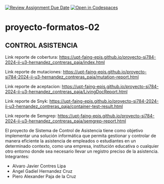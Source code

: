 [![Review Assignment Due Date](https://classroom.github.com/assets/deadline-readme-button-22041afd0340ce965d47ae6ef1cefeee28c7c493a6346c4f15d667ab976d596c.svg)](https://classroom.github.com/a/-i7BWR5S)
[![Open in Codespaces](https://classroom.github.com/assets/launch-codespace-2972f46106e565e64193e422d61a12cf1da4916b45550586e14ef0a7c637dd04.svg)](https://classroom.github.com/open-in-codespaces?assignment_repo_id=17274511)
# proyecto-formatos-02

## **CONTROL ASISTENCIA**

Link reporte de cobertura:
https://upt-faing-epis.github.io/proyecto-si784-2024-ii-u3-hernandez_contreras_paja/index.html

Link reporte de mutaciones: 
https://upt-faing-epis.github.io/proyecto-si784-2024-ii-u3-hernandez_contreras_paja/mutation-report.html

Link reporte de aceptacion:
https://upt-faing-epis.github.io/proyecto-si784-2024-ii-u3-hernandez_contreras_paja/LivingDocReport.html

Link reporte de Snyk:
https://upt-faing-epis.github.io/proyecto-si784-2024-ii-u3-hernandez_contreras_paja/container-test-result.html

Link reporte de Semgrep:
https://upt-faing-epis.github.io/proyecto-si784-2024-ii-u3-hernandez_contreras_paja/semgrep-report.html

El proyecto de Sistema de Control de Asistencia tiene como objetivo implementar una solución informática que permita gestionar y controlar de manera eficiente la asistencia de empleados o estudiantes en un determinado contexto, como una empresa, institución educativa o cualquier otro entorno donde sea necesario llevar un registro preciso de la asistencia. Integrantes:

* Alvaro Javier Contres Lipa
* Angel Gadiel Hernandez Cruz
* Piero Alexander Paja de la Cruz
